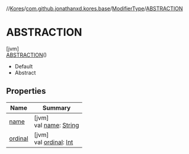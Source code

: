 //[Kores](../../../../index.md)/[com.github.jonathanxd.kores.base](../../index.md)/[ModifierType](../index.md)/[ABSTRACTION](index.md)

# ABSTRACTION

[jvm]\
[ABSTRACTION](index.md)()

<ul><li>Default</li><li>Abstract</li></ul>

## Properties

| Name | Summary |
|---|---|
| [name](name.md) | [jvm]<br>val [name](name.md): [String](https://kotlinlang.org/api/latest/jvm/stdlib/kotlin/-string/index.html) |
| [ordinal](ordinal.md) | [jvm]<br>val [ordinal](ordinal.md): [Int](https://kotlinlang.org/api/latest/jvm/stdlib/kotlin/-int/index.html) |
